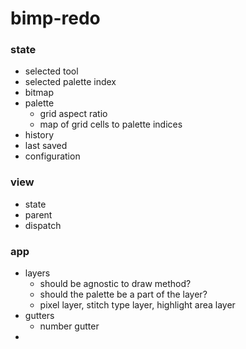 # bimp-redo

### state

- selected tool
- selected palette index
- bitmap
- palette
  - grid aspect ratio
  - map of grid cells to palette indices
- history
- last saved
- configuration

### view

- state
- parent
- dispatch

### app

- layers
  - should be agnostic to draw method?
  - should the palette be a part of the layer?
  - pixel layer, stitch type layer, highlight area layer
- gutters
  - number gutter
-
